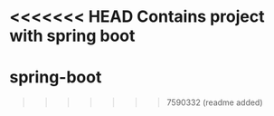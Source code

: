 <<<<<<< HEAD
Contains project with spring boot
=======
# spring-boot
>>>>>>> 7590332 (readme added)
